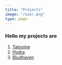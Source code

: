```yaml
---
title: "Projects"
image: "/user.png"
type: page
---
```



### Hello my projects are

1. [Tatooine](/projects/tatooine/)
2. [Hydra](/projects/hydra/)
3. [Bludhaven](/projects/bludhaven/)
